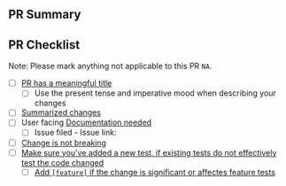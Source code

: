 ## PR Summary
<!-- summarize your PR between here and the checklist -->

## PR Checklist

Note: Please mark anything not applicable to this PR `NA`.

- [ ] [PR has a meaningful title](https://github.com/PowerShell/PowerShell/blob/master/.github/CONTRIBUTING.md#pull-request---submission)
    - [ ] Use the present tense and imperative mood when describing your changes
- [ ] [Summarized changes](https://github.com/PowerShell/PowerShell/blob/master/.github/CONTRIBUTING.md#pull-request---submission)
- [ ] User facing [Documentation needed](https://github.com/PowerShell/PowerShell/blob/master/.github/CONTRIBUTING.md#pull-request---submission)
    - [ ] Issue filed - Issue link:
- [ ] [Change is not breaking](https://github.com/PowerShell/PowerShell/blob/master/.github/CONTRIBUTING.md#making-breaking-changes)
- [ ] [Make sure you've added a new test, if existing tests do not effectively test the code changed](https://github.com/PowerShell/PowerShell/blob/master/.github/CONTRIBUTING.md#before-submitting)
    - [ ] [Add `[feature]` if the change is significant or affectes feature tests](https://github.com/PowerShell/PowerShell/blob/master/docs/testing-guidelines/testing-guidelines.md#requesting-additional-tests-for-a-pr)

